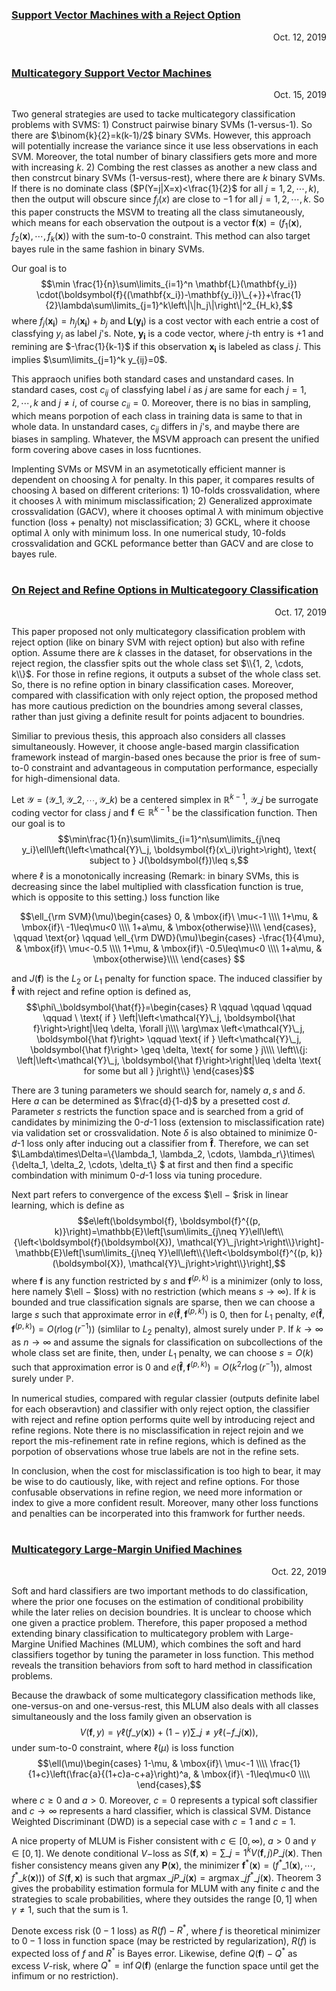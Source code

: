 #
### [Support Vector Machines with a Reject Option](https://arxiv.org/pdf/1201.1140.pdf) 
<p align="right"> Oct. 12, 2019 </p>


#
### [Multicategory Support Vector Machines](http://citeseerx.ist.psu.edu/viewdoc/download?doi=10.1.1.129.3020&rep=rep1&type=pdf) 
<p align="right"> Oct. 15, 2019 </p>

Two general strategies are used to tacke multicategory classification problems with SVMS: 1) Construct pairwise binary SVMs (1-versus-1). So there are $\binom{k}{2}=k(k-1)/2$ binary SVMs. However, this approach will potentially increase the variance since it use less observations in each SVM. Moreover, the total number of binary classifiers gets more and more with increasing $k$. 2) Combing the rest classes as another a new class and then constrcut binary SVMs (1-versus-rest), where there are $k$ binary SVMs. If there is no dominate class ($P(Y=j|X=x)<\frac{1}{2}$ for all $j=1, 2, \cdots, k$), then the output will obscure since $f_j(x)$ are close to $-1$ for all $j=1, 2, \cdots, k$. So this paper constructs the MSVM to treating all the class simutaneously, which means for each observation the outpout is a vector $\boldsymbol{f}(\mathbf{x})=(f_1(\mathbf{x}), f_2(\mathbf{x}), \cdots, f_k(\mathbf{x}))$ with the sum-to-0 constraint. This method can also target bayes rule in the same fashion in binary SVMs.

Our goal is to
$$\min \frac{1}{n}\sum\limits_{i=1}^n \mathbf{L}(\mathbf{y_i}) \cdot(\boldsymbol{f}{(\mathbf{x_i})-\mathbf{y_i})\_{+}}+\frac{1}{2}\lambda\sum\limits_{j=1}^k\left\|\|h_j\|\right\|^2_{H_k},$$ 
where $f_j(\mathbf{x_i})=h_j(\mathbf{x_i})+b_j$ and $\mathbf{L}(\mathbf{y_i})$ is a cost vector with each entrie a cost of classfying $y_i$ as label $j$'s. Note, $\mathbf{y_i}$ is a code vector, where $j$-th entry is $+1$ and remining are $-\frac{1}{k-1}$ if this observation $\mathbf{x_i}$ is labeled as class $j$. This implies $\sum\limits_{j=1}^k y_{ij}=0$.

This appraoch unifies both standard cases and unstandard cases. In standard cases, cost $c_{ij}$ of classfying label $i$ as $j$ are same for each $j=1, 2, \cdots, k$ and $j\neq i$, of course $c_{ii}=0$. Moreover, there is no bias in sampling, which means porpotion of each class in training data is same to that in whole data. In unstandard cases, $c_{ij}$ differs in $j$'s, and maybe there are biases in sampling. Whatever, the MSVM approach can present the unified form covering above cases in loss fucntiones.

Implenting SVMs or MSVM in an asymetotically efficient manner is dependent on choosing $\lambda$ for penalty. In this paper, it compares results of choosing $\lambda$ based on different criterions: 1) 10-folds crossvalidation, where it chooses $\lambda$ with minimum misclassification; 2) Generalized approximate crossvalidation (GACV), where it chooses optimal $\lambda$ with minimum objective function (loss + penalty) not misclassification; 3) GCKL, where it choose optimal $\lambda$ only with minimum loss. In one numerical study, 10-folds crossvalidation and GCKL peformance better than GACV and are close to bayes rule.



#
### [On Reject and Refine Options in Multicategoory Classification](https://arxiv.org/pdf/1701.02265.pdf) 
<p align="right"> Oct. 17, 2019 </p>

This paper proposed not only multicategory classification problem with reject option (like on binary SVM with reject option) but also with refine option. Assume there are $k$ classes in the dataset, for observations in the reject region, the classfier spits out the whole class set $\\{1, 2, \cdots, k\\}$. For those in refine regions, it outputs a subset of the whole class set. So, there is no refine option in binary classification cases. Moreover, compared with classification with only reject option, the proposed method has more cautious prediction on the boundries among several classes, rather than just giving a definite result for points adjacent to boundries.

Similiar to previous thesis, this approach also considers all classes simultaneously. However, it choose angle-based margin classification framework instead of margin-based ones because the prior is free of sum-to-0 constraint and advantageous in computation performance, especially for high-dimensional data.

Let $\mathcal{Y}=(\mathcal{Y}\_1, \mathcal{Y}\_2, \cdots, \mathcal{Y}\_k)$ be a centered simplex in $\mathbb{R}^{k-1}$, $\mathcal{Y}\_j$ be surrogate coding vector for class $j$ and $\boldsymbol{f}\in\mathbb{R}^{k-1}$ be the classification function. Then our goal is to $$\min\frac{1}{n}\sum\limits_{i=1}^n\sum\limits_{j\neq y_i}\ell\left(\left<\mathcal{Y}\_j, \boldsymbol{f}(x\_i)\right>\right), \text{ subject to } J(\boldsymbol{f})\leq s,$$
where $\ell$ is a monotonically increasing (Remark: in binary SVMs, this is decreasing since the label multiplied with classfication function is true, which is opposite to this setting.) loss function like

$$\ell_{\rm SVM}(\mu)\begin{cases}
  0, & \mbox{if}\ \mu<-1  \\\\
  1+\mu, & \mbox{if}\ -1\leq\mu<0  \\\\
  1+a\mu, & \mbox{otherwise}\\\\
\end{cases}, \qquad \text{or} \qquad 
\ell_{\rm DWD}(\mu)\begin{cases}
  -\frac{1}{4\mu}, & \mbox{if}\ \mu<-0.5  \\\\
  1+\mu, & \mbox{if}\ -0.5\leq\mu<0  \\\\
  1+a\mu, & \mbox{otherwise}\\\\
\end{cases}
$$

and $J(\boldsymbol{f})$ is the $L_2$ or $L_1$ penalty for function space. The induced classifier by $\boldsymbol{\hat f}$ with reject and refine option is defined as, $$\phi\_\boldsymbol{\hat{f}}=\begin{cases}
R \qquad \qquad \qquad \qquad \ \text{ if } \left|\left<\mathcal{Y}\_j, \boldsymbol{\hat f}\right>\right|\leq \delta, \forall j\\\\
\arg\max \left<\mathcal{Y}\_j, \boldsymbol{\hat f}\right> \qquad \text{ if } \left<\mathcal{Y}\_j, \boldsymbol{\hat f}\right> \geq \delta, \text{ for some } j\\\\
\left\\{j: \left|\left<\mathcal{Y}\_j, \boldsymbol{\hat f}\right>\right|\leq \delta \text{ for some but all } j\right\\}
\end{cases}$$

There are 3 tuning parameters we should search for, namely $a, s$ and $\delta$. Here $a$ can be determined as $\frac{d}{1-d}$ by a presetted cost $d$. Parameter $s$ restricts the function space and is searched from a grid of candidates by minimizing the $0$-$d$-$1$ loss (extension to misclassification rate) via validation set or crossvalidation. Note $\delta$ is also obtained to minimize $0$-$d$-$1$ loss only after inducing out a classifier from $\boldsymbol{\hat f}$. Therefore, we can set $\Lambda\times\Delta=\\{\lambda_1, \lambda_2, \cdots, \lambda_r\\}\times\\{\delta_1, \delta_2, \cdots, \delta_t\\} $ at first and then find a specific combindation with minimum $0$-$d$-$1$ loss via tuning procedure.   

Next part refers to convergence of the excess $\ell $-$ $risk in linear learning, which is define as $$e\left(\boldsymbol{f}, \boldsymbol{f}^{(p, k)}\right)=\mathbb{E}\left[\sum\limits_{j\neq Y}\ell\left\\{\left<\boldsymbol{f}(\boldsymbol{X}), \mathcal{Y}\_j\right>\right\\}\right]-\mathbb{E}\left[\sum\limits_{j\neq Y}\ell\left\\{\left<\boldsymbol{f}^{(p, k)}(\boldsymbol{X}), \mathcal{Y}\_j\right>\right\\}\right],$$ where $\boldsymbol{f}$ is any function restricted by $s$ and $\boldsymbol{f}^{(p, k)}$ is a minimizer (only to loss, here namely $\ell $-$ $loss) with no restriction (which means $s\rightarrow\infty$). If $k$ is bounded and true classification signals are sparse, then we can choose a large $s$ such that approximate error in $e\left(\boldsymbol{\hat f}, \boldsymbol{f}^{(p, k)}\right)$ is $0$, then for $L_1$ penalty, $e\left(\boldsymbol{\hat f}, \boldsymbol{f}^{(p, k)}\right)=O\left(r\log(r^{-1})\right)$ (simlilar to $L_2$ penalty), almost surely under $\mathbb{P}$. If $k\rightarrow\infty$ as $n\rightarrow\infty$ and assume the signals for classification on subcollections of the whole class set are finite, then, under $L_1$ penalty, we can choose $s=O(k)$ such that approximation error is $0$ and $e\left(\boldsymbol{\hat f}, \boldsymbol{f}^{(p, k)}\right)=O\left(k^2r\log(r^{-1})\right)$, almost surely under $\mathbb{P}$.

In numerical studies, compared with regular classier (outputs definite label for each obseravtion) and classifier with only reject option, the classifier with reject and refine option performs quite well by introducing reject and refine regions. Note there is no misclassification in reject rejoin and we report the mis-refinement rate in refine regions, which is defined as the porpotion of observations whose true labels are not in the refine sets.

In conclusion, when the cost for misclassification is too high to bear, it may be wise to do cautiously, like, with reject and refine options. For those confusable observations in refine region, we need more information or index to give a more confident result. Moreover, many other loss functions and penalties can be incorperated into this framwork for further needs.


#
### [Multicategory Large-Margin Unified Machines](http://www.jmlr.org/papers/volume14/liu13a/liu13a.pdf) 
<p align="right"> Oct. 22, 2019 </p>

Soft and hard classifiers are two important methods to do classification, where the prior one focuses on the estimation of conditional probibility while the later relies on decision boundries. It is unclear to choose which one given a practice problem. Therefore, this paper proposed a method extending binary classification to multicategory problem with Large-Margine Unified Machines (MLUM), which combines the soft and hard classifiers togethor by tuning the parameter in loss function. This method reveals the transition behaviors from soft to hard method in classification problems.

Because the drawback of some multicategory classification methods like, one-versus-on and one-versus-rest, this MLUM also deals with all classes simultaneously and the loss family given an observation is $$V\left(\boldsymbol{f}, y\right)=\gamma\ell\left(f\_y\left(\boldsymbol{x}\right)\right)+\left(1-\gamma\right)\sum\_{j\neq y}\ell\left(-f\_j\left(\boldsymbol{x}\right)\right),$$under sum-to-0 constraint, where $\ell\left(\mu\right)$ is loss function $$\ell(\mu)\begin{cases}
  1-\mu, & \mbox{if}\ \mu<-1  \\\\
  \frac{1}{1+c}\left(\frac{a}{(1+c)a-c+a}\right)^a, & \mbox{if}\ -1\leq\mu<0  \\\\
\end{cases},$$ where $c\geq 0$ and $a>0$. Moreover, $c=0$ represents a typical soft classifier and $c\rightarrow\infty$ represents a hard classifier, which is classical SVM. Distance Weighted Discriminant (DWD) is a sepecial case with $c=1$ and $c=1$.

A nice property of MLUM is Fisher consistent with $c\in[0, \infty)$, $a>0$ and $\gamma\in[0, 1]$. We denote conditional $V$$-$loss as $S\left(\boldsymbol{f}, \boldsymbol{x}\right)=\sum\limits\_{j=1}^kV\left(\boldsymbol{f}, j\right)P\_j\left(\boldsymbol{x}\right)$. Then fisher consistency means given any $\boldsymbol{P}\left(\boldsymbol{x}\right)$, the minimizer $\boldsymbol{f}^\ast(\boldsymbol{x})=\left(f^\ast\_1\left(\boldsymbol{x}\right), \cdots, f^\ast\_k\left(\boldsymbol{x}\right))\right)$ of $S\left(\boldsymbol{f}, \boldsymbol{x}\right)$ is such that $\mathop{\arg\max}\limits\_{j}P\_j\left(\boldsymbol{x}\right)=\mathop{\arg\max}\limits\_{j}f^\ast\_j\left(\boldsymbol{x}\right)$. Theorem 3 gives the probability estimation formula for MLUM with any finite $c$ and the strategies to scale probabilities, where they outsides the range $[0, 1]$ when $\gamma\neq 1$, such that the sum is $1$.

Denote excess risk ($0-1$ loss) as $R\left(f\right)-R^\ast$, where $f$ is theoretical minimizer to $0-1$ loss in function space (may be restricted by regularization), $R\left(f\right)$ is expected loss of $f$ and $R^\ast$ is Bayes error. Likewise, define $Q\left(\boldsymbol{f}\right)-Q^\ast$ as excess $V$-risk, where $Q^\ast=\inf Q\left(\boldsymbol{f}\right)$ (enlarge the function space until get the infimum or no restriction).





























